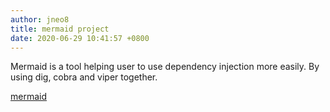 ```yaml
---
author: jneo8
title: mermaid project
date: 2020-06-29 10:41:57 +0800
---
```


Mermaid is a tool helping user to use dependency injection more easily. By using dig, cobra and viper together.

[mermaid](https://github.com/jneo8/mermaid)
